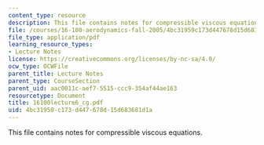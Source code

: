 ```yaml
---
content_type: resource
description: This file contains notes for compressible viscous equations.
file: /courses/16-100-aerodynamics-fall-2005/4bc31959c173d447678d15d683681d1a_16100lecture6_cg.pdf
file_type: application/pdf
learning_resource_types:
- Lecture Notes
license: https://creativecommons.org/licenses/by-nc-sa/4.0/
ocw_type: OCWFile
parent_title: Lecture Notes
parent_type: CourseSection
parent_uid: aac0011c-aef7-5515-ccc9-354af44ae163
resourcetype: Document
title: 16100lecture6_cg.pdf
uid: 4bc31959-c173-d447-678d-15d683681d1a
---
```

This file contains notes for compressible viscous equations.